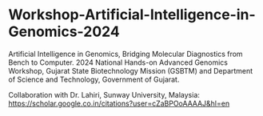# Workshop-Artificial-Intelligence-in-Genomics-2024

Artificial Intelligence in Genomics, Bridging Molecular Diagnostics from Bench to Computer. 2024 National Hands-on Advanced Genomics Workshop, Gujarat State Biotechnology Mission (GSBTM) and Department of Science and Technology, Government of Gujarat. 

Collaboration with Dr. Lahiri, Sunway University, Malaysia: https://scholar.google.co.in/citations?user=cZaBPOoAAAAJ&hl=en

